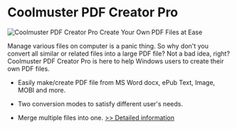 # Coolmuster PDF Creator Pro
![Coolmuster PDF Creator Pro](https://mycommerce.akamaized.net/api/pimages/P300882053/BIG/300882053.PNG)
Create Your Own PDF Files at Ease

Manage various files on computer is a panic thing. So why don't you convert all similar or related files into a large PDF file? Not a bad idea, right? Coolmuster PDF Creator Pro is here to help Windows users to create their own PDF files.

* Easily make/create PDF file from MS Word docx, ePub Text, Image, MOBI and more.

* Two conversion modes to satisfy different user's needs.

* Merge multiple files into one.
[>> Detailed information](https://secure.shareit.com/shareit/product.html?productid=300882053&affiliateid=200057808)